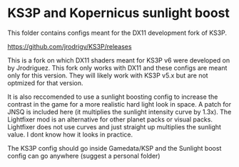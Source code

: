 # KS3P and Kopernicus sunlight boost
This folder contains configs meant for the DX11 development fork of KS3P. 

https://github.com/jrodrigv/KS3P/releases

This is a fork on which DX11 shaders meant for KS3P v6 were developed on by Jrodriguez. This fork only works with DX11 and these configs are meant only for this version. They will likely work with KS3P v5.x but are not optmized for that version.

It is also reccomended to use a sunlight boosting config to increase the contrast in the game for a more realistic hard light look in space. A patch for JNSQ is included here (it multiplies the sunlight intensity curve by 1.3x). The Lightfixer mod is an alternative for other planet packs or visual packs. Lightfixer does not use curves and just straight up multiplies the sunlight value. I dont know how it looks in practice.

The KS3P config should go inside Gamedata/KSP and the Sunlight boost config can go anywhere (suggest a personal folder)
